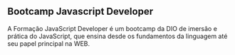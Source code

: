 ## Bootcamp Javascript Developer
 A Formação JavaScript Developer é um bootcamp da DIO de imersão e prática do JavaScript, que ensina desde os fundamentos da linguagem até seu papel principal na WEB.
